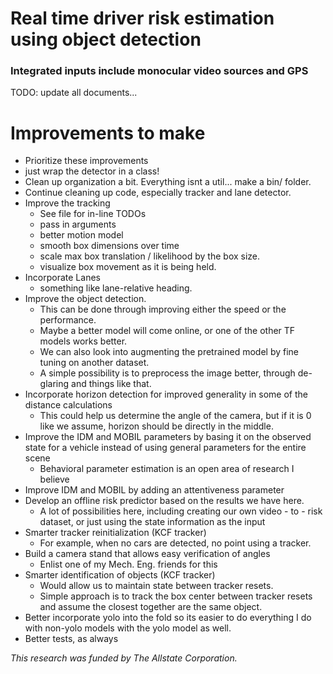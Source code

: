 # Real time driver risk estimation using object detection
### Integrated inputs include monocular video sources and GPS

TODO: update all documents...

# Improvements to make
* Prioritize these improvements
* just wrap the detector in a class!
* Clean up organization a bit. Everything isnt a util... make a bin/ folder.
* Continue cleaning up code, especially tracker and lane detector.
* Improve the tracking
    - See file for in-line TODOs
    - pass in arguments
    - better motion model
    - smooth box dimensions over time
    - scale max box translation / likelihood by the box size.
    - visualize box movement as it is being held.
* Incorporate Lanes
    - something like lane-relative heading.
* Improve the object detection.
    - This can be done through improving either the speed or the performance.
    - Maybe a better model will come online, or one of the other TF models works better.
    - We can also look into augmenting the pretrained model by fine tuning on another dataset.
    - A simple possibility is to preprocess the image better, through de-glaring and things like that.
* Incorporate horizon detection for improved generality in some of the distance calculations
    - This could help us determine the angle of the camera, but if it is 0 like we assume, horizon should be directly in the middle.
* Improve the IDM and MOBIL parameters by basing it on the observed state for a vehicle instead of using general parameters for the entire scene
    - Behavioral parameter estimation is an open area of research I believe
* Improve IDM and MOBIL by adding an attentiveness parameter
* Develop an offline risk predictor based on the results we have here.
    - A lot of possibilities here, including creating our own video - to - risk dataset, or just using the state information as the input
* Smarter tracker reinitialization (KCF tracker)
    - For example, when no cars are detected, no point using a tracker.
* Build a camera stand that allows easy verification of angles
    - Enlist one of my Mech. Eng. friends for this
* Smarter identification of objects (KCF tracker)
    - Would allow us to maintain state between tracker resets.
    - Simple approach is to track the box center between tracker resets and assume the closest together are the same object.
* Better incorporate yolo into the fold so its easier to do everything I do with non-yolo models with the yolo model as well.
* Better tests, as always



*This research was funded by The Allstate Corporation.*

